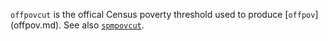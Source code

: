 `offpovcut` is the offical Census poverty threshold used to produce [`offpov`] (offpov.md). See also [`spmpovcut`](spmpovcut.md).